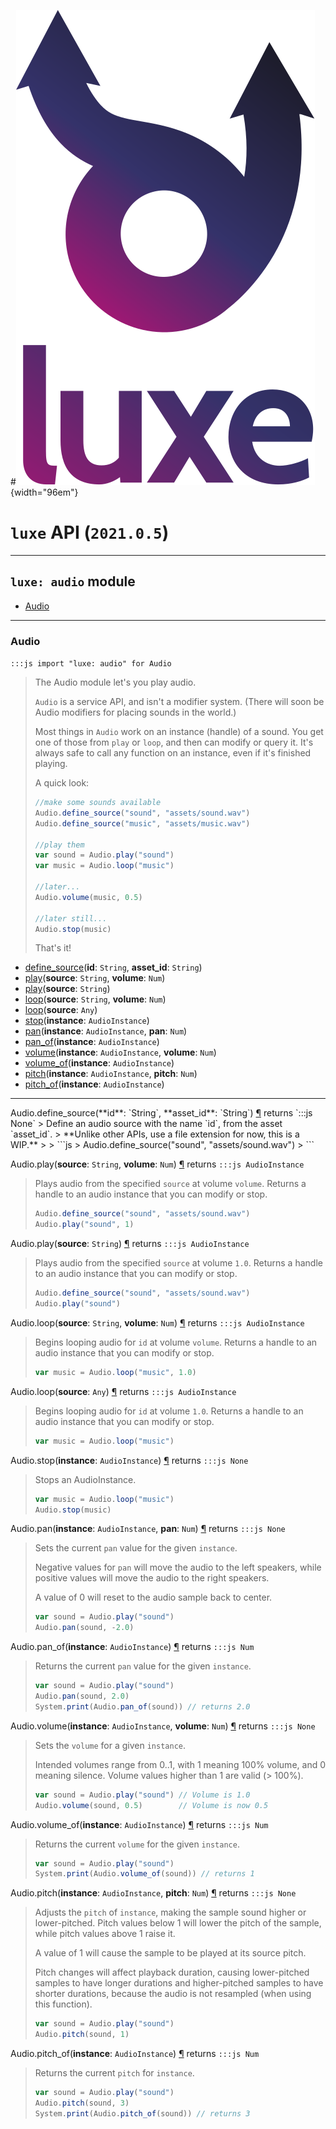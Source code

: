 #![](../images/luxe-dark.svg){width="96em"}

# `luxe` API (`2021.0.5`)  


---

## `luxe: audio` module

- [Audio](#audio)   

---

### Audio
`:::js import "luxe: audio" for Audio`
> The Audio module let's you play audio.
> 
> `Audio` is a service API, and isn't a modifier system.
> (There will soon be Audio modifiers for placing sounds in the world.)
> 
> Most things in `Audio` work on an instance (handle) of a sound.
> You get one of those from `play` or `loop`, and then can modify or query it.
> It's always safe to call any function on an instance, even if it's finished playing.
> 
> A quick look:
>   
>   ```js
>   //make some sounds available
>   Audio.define_source("sound", "assets/sound.wav")
>   Audio.define_source("music", "assets/music.wav")
> 
>   //play them
>   var sound = Audio.play("sound")
>   var music = Audio.loop("music")
> 
>   //later...
>   Audio.volume(music, 0.5)
> 
>   //later still...
>   Audio.stop(music)
>   ```
> 
> That's it!

- [define_source](#Audio.define_source+2)(**id**: `String`, **asset_id**: `String`)
- [play](#Audio.play+2)(**source**: `String`, **volume**: `Num`)
- [play](#Audio.play)(**source**: `String`)
- [loop](#Audio.loop+2)(**source**: `String`, **volume**: `Num`)
- [loop](#Audio.loop)(**source**: `Any`)
- [stop](#Audio.stop)(**instance**: `AudioInstance`)
- [pan](#Audio.pan+2)(**instance**: `AudioInstance`, **pan**: `Num`)
- [pan_of](#Audio.pan_of)(**instance**: `AudioInstance`)
- [volume](#Audio.volume+2)(**instance**: `AudioInstance`, **volume**: `Num`)
- [volume_of](#Audio.volume_of)(**instance**: `AudioInstance`)
- [pitch](#Audio.pitch+2)(**instance**: `AudioInstance`, **pitch**: `Num`)
- [pitch_of](#Audio.pitch_of)(**instance**: `AudioInstance`)

<hr/>
<endpoint module="luxe: audio" class="Audio" signature="define_source(id : String, asset_id : String)"></endpoint>
<signature id="Audio.define_source+2">Audio.define_source(**id**: `String`, **asset_id**: `String`)
<a class="headerlink" href="#Audio.define_source+2" title="Permanent link">¶</a></signature>
<span class='api_ret'>returns</span> `:::js None`
> Define an audio source with the name `id`, from the asset `asset_id`.   
> **Unlike other APIs, use a file extension for now, this is a WIP.**
>         
>   ```js
>   Audio.define_source("sound", "assets/sound.wav")
>   ```   

<endpoint module="luxe: audio" class="Audio" signature="play(source : String, volume : Num)"></endpoint>
<signature id="Audio.play+2">Audio.play(**source**: `String`, **volume**: `Num`)
<a class="headerlink" href="#Audio.play+2" title="Permanent link">¶</a></signature>
<span class='api_ret'>returns</span> `:::js AudioInstance`
> Plays audio from the specified `source` at volume `volume`.
> Returns a handle to an audio instance that you can modify or stop.
>         
>   ```js
>   Audio.define_source("sound", "assets/sound.wav")
>   Audio.play("sound", 1)
>   ```   

<endpoint module="luxe: audio" class="Audio" signature="play(source : String)"></endpoint>
<signature id="Audio.play">Audio.play(**source**: `String`)
<a class="headerlink" href="#Audio.play" title="Permanent link">¶</a></signature>
<span class='api_ret'>returns</span> `:::js AudioInstance`
> Plays audio from the specified `source` at volume `1.0`.
> Returns a handle to an audio instance that you can modify or stop.
> 
>   ```js
>   Audio.define_source("sound", "assets/sound.wav")
>   Audio.play("sound")
>   ```   

<endpoint module="luxe: audio" class="Audio" signature="loop(source : String, volume : Num)"></endpoint>
<signature id="Audio.loop+2">Audio.loop(**source**: `String`, **volume**: `Num`)
<a class="headerlink" href="#Audio.loop+2" title="Permanent link">¶</a></signature>
<span class='api_ret'>returns</span> `:::js AudioInstance`
> Begins looping audio for `id` at volume `volume`.
> Returns a handle to an audio instance that you can modify or stop.
> 
>   ```js
>   var music = Audio.loop("music", 1.0)
>   ```   

<endpoint module="luxe: audio" class="Audio" signature="loop(source : Any)"></endpoint>
<signature id="Audio.loop">Audio.loop(**source**: `Any`)
<a class="headerlink" href="#Audio.loop" title="Permanent link">¶</a></signature>
<span class='api_ret'>returns</span> `:::js AudioInstance`
> Begins looping audio for `id` at volume `1.0`.
> Returns a handle to an audio instance that you can modify or stop.
> 
>   ```js
>   var music = Audio.loop("music")
>   ```   

<endpoint module="luxe: audio" class="Audio" signature="stop(instance : AudioInstance)"></endpoint>
<signature id="Audio.stop">Audio.stop(**instance**: `AudioInstance`)
<a class="headerlink" href="#Audio.stop" title="Permanent link">¶</a></signature>
<span class='api_ret'>returns</span> `:::js None`
> Stops an AudioInstance.
> 
>   ```js
>   var music = Audio.loop("music")
>   Audio.stop(music)
>   ```   

<endpoint module="luxe: audio" class="Audio" signature="pan(instance : AudioInstance, pan : Num)"></endpoint>
<signature id="Audio.pan+2">Audio.pan(**instance**: `AudioInstance`, **pan**: `Num`)
<a class="headerlink" href="#Audio.pan+2" title="Permanent link">¶</a></signature>
<span class='api_ret'>returns</span> `:::js None`
> Sets the current `pan` value for the given `instance`.
> 
> Negative values for `pan` will move the audio to the left speakers, 
> while positive values will move the audio to the right speakers.
> 
> A value of 0 will reset to the audio sample back to center.
> 
>   ```js
>   var sound = Audio.play("sound")
>   Audio.pan(sound, -2.0)
>   ```   

<endpoint module="luxe: audio" class="Audio" signature="pan_of(instance : AudioInstance)"></endpoint>
<signature id="Audio.pan_of">Audio.pan_of(**instance**: `AudioInstance`)
<a class="headerlink" href="#Audio.pan_of" title="Permanent link">¶</a></signature>
<span class='api_ret'>returns</span> `:::js Num`
> Returns the current `pan` value for the given `instance`.
> 
>   ```js
>   var sound = Audio.play("sound")
>   Audio.pan(sound, 2.0)
>   System.print(Audio.pan_of(sound)) // returns 2.0
>   ```   

<endpoint module="luxe: audio" class="Audio" signature="volume(instance : AudioInstance, volume : Num)"></endpoint>
<signature id="Audio.volume+2">Audio.volume(**instance**: `AudioInstance`, **volume**: `Num`)
<a class="headerlink" href="#Audio.volume+2" title="Permanent link">¶</a></signature>
<span class='api_ret'>returns</span> `:::js None`
> Sets the `volume` for a given `instance`.
> 
> Intended volumes range from 0..1, with 1 meaning 100% volume, and 0 meaning silence.
> Volume values higher than 1 are valid (> 100%).
> 
>   ```js
>   var sound = Audio.play("sound") // Volume is 1.0
>   Audio.volume(sound, 0.5)        // Volume is now 0.5
>   ```   

<endpoint module="luxe: audio" class="Audio" signature="volume_of(instance : AudioInstance)"></endpoint>
<signature id="Audio.volume_of">Audio.volume_of(**instance**: `AudioInstance`)
<a class="headerlink" href="#Audio.volume_of" title="Permanent link">¶</a></signature>
<span class='api_ret'>returns</span> `:::js Num`
> Returns the current `volume` for the given `instance`.
> 
>   ```js
>   var sound = Audio.play("sound")
>   System.print(Audio.volume_of(sound)) // returns 1
>   ```   

<endpoint module="luxe: audio" class="Audio" signature="pitch(instance : AudioInstance, pitch : Num)"></endpoint>
<signature id="Audio.pitch+2">Audio.pitch(**instance**: `AudioInstance`, **pitch**: `Num`)
<a class="headerlink" href="#Audio.pitch+2" title="Permanent link">¶</a></signature>
<span class='api_ret'>returns</span> `:::js None`
> Adjusts the `pitch` of `instance`, making the sample sound higher or lower-pitched.
> Pitch values below 1 will lower the pitch of the sample, while pitch values above 1 raise it.
>     
> A value of 1 will cause the sample to be played at its source pitch.
>     
> Pitch changes will affect playback duration, causing lower-pitched samples 
> to have longer durations and higher-pitched samples to have shorter durations, 
> because the audio is not resampled (when using this function).
> 
>   ```js
>   var sound = Audio.play("sound")
>   Audio.pitch(sound, 1)
>   ```   

<endpoint module="luxe: audio" class="Audio" signature="pitch_of(instance : AudioInstance)"></endpoint>
<signature id="Audio.pitch_of">Audio.pitch_of(**instance**: `AudioInstance`)
<a class="headerlink" href="#Audio.pitch_of" title="Permanent link">¶</a></signature>
<span class='api_ret'>returns</span> `:::js Num`
> Returns the current `pitch` for `instance`.
> 
>   ```js
>   var sound = Audio.play("sound")
>   Audio.pitch(sound, 3)
>   System.print(Audio.pitch_of(sound)) // returns 3
>   ```   

